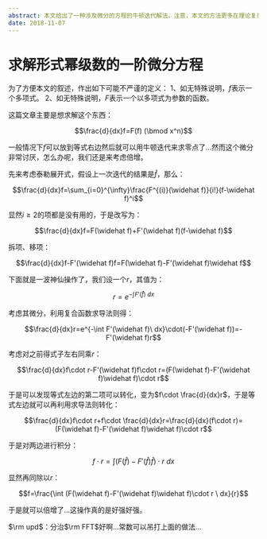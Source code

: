 ```yaml
---
abstract: 本文给出了一种涉及微分的方程的牛顿迭代解法。注意，本文的方法更多在理论复杂度上占优势，实际运用中往往分治FFT是更好的选择。
date: 2018-11-07
---
```


# 求解形式幂级数的一阶微分方程

为了方便本文的叙述，作出如下可能不严谨的定义：
$1$、如无特殊说明，$f$表示一个多项式。
$2$、如无特殊说明，$F$表示一个以多项式为参数的函数。

这篇文章主要是想求解这个东西：

$$\frac{d}{dx}f=F(f) (\bmod x^n)$$

一般情况下$f$可以放到等式右边然后就可以用牛顿迭代来求零点了...然而这个微分非常讨厌，怎么办呢，我们还是来考虑倍增。

先来考虑泰勒展开式，假设上一次迭代的结果是$\widehat f$，那么：

$$\frac{d}{dx}f=\sum_{i=0}^{\infty}\frac{F^{(i)}(\widehat f)}{i!}(f-\widehat f)^i$$

显然$i\geq 2$的项都是没有用的，于是改写为：

$$\frac{d}{dx}f=F(\widehat f)+F'(\widehat f)(f-\widehat f)$$

拆项、移项：

$$\frac{d}{dx}f-F'(\widehat f)f=F(\widehat f)-F'(\widehat f)\widehat f$$

下面就是一波神仙操作了，我们设一个$r$，其值为：

$$r=e^{-\int F'(\widehat f)\ dx}$$

考虑其微分，利用复合函数求导法则得：

$$\frac{d}{dx}r=e^{-\int F'(\widehat f)\ dx}\cdot(-F'(\widehat f))=-F'(\widehat f)r$$

考虑对之前得式子左右同乘$r$：

$$\frac{d}{dx}f\cdot r-F'(\widehat f)f\cdot r=(F(\widehat f)-F'(\widehat f)\widehat f)\cdot r$$

于是可以发现等式左边的第二项可以转化，变为$f\cdot \frac{d}{dx}r$，于是等式左边就可以再利用求导法则转化：

$$\frac{d}{dx}f\cdot r+f\cdot \frac{d}{dx}r=\frac{d}{dx}(f\cdot r)=(F(\widehat f)-F'(\widehat f)\widehat f)\cdot r$$

于是对两边进行积分：

$$f\cdot r=\int (F(\widehat f)-F'(\widehat f)\widehat f)\cdot r \ dx$$

显然再同除以$r$：

$$f=\frac{\int (F(\widehat f)-F'(\widehat f)\widehat f)\cdot r \ dx}{r}$$

于是就可以倍增了...这操作真的是好强好强。

$\rm upd$：分治$\rm FFT$好啊...常数可以吊打上面的做法...